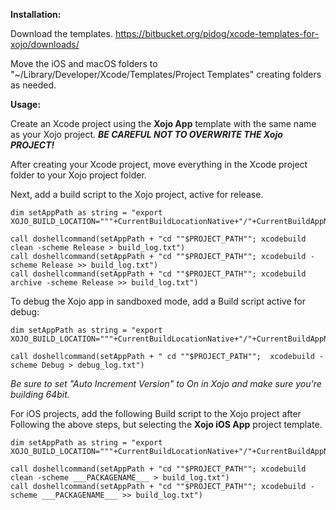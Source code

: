 **Installation:**

Download the templates. 
<https://bitbucket.org/pidog/xcode-templates-for-xojo/downloads/>

Move the iOS and macOS folders to "~/Library/Developer/Xcode/Templates/Project Templates" creating folders as needed.

**Usage:**

Create an Xcode project using the **Xojo App** template with the same name as your Xojo project. 
***BE CAREFUL NOT TO OVERWRITE THE Xojo PROJECT!***

After creating your Xcode project, move everything in the Xcode project folder to your Xojo project folder.


Next, add a build script to the Xojo project, active for release.

```
dim setAppPath as string = "export XOJO_BUILD_LOCATION="""+CurrentBuildLocationNative+"/"+CurrentBuildAppName+".app"";"

call doshellcommand(setAppPath + "cd ""$PROJECT_PATH""; xcodebuild clean -scheme Release > build_log.txt")
call doshellcommand(setAppPath + "cd ""$PROJECT_PATH""; xcodebuild -scheme Release >> build_log.txt")
call doshellcommand(setAppPath + "cd ""$PROJECT_PATH""; xcodebuild archive -scheme Release >> build_log.txt")
```



To debug the Xojo app in sandboxed mode, add a Build script active for debug:

```
dim setAppPath as string = "export XOJO_BUILD_LOCATION="""+CurrentBuildLocationNative+"/"+CurrentBuildAppName+".app"";"

call doshellcommand(setAppPath + " cd ""$PROJECT_PATH"";  xcodebuild -scheme Debug > debug_log.txt")
```


*Be sure to set "Auto Increment Version" to On in Xojo and make sure you're building 64bit.*


For iOS projects, add the following Build script to the Xojo project after Following the above steps, but selecting the **Xojo iOS App** project template.

```
dim setAppPath as string = "export XOJO_BUILD_LOCATION="""+CurrentBuildLocationNative+"/"+CurrentBuildAppName+".app"";"

call doshellcommand(setAppPath + "cd ""$PROJECT_PATH""; xcodebuild clean -scheme ___PACKAGENAME___ > build_log.txt")
call doshellcommand(setAppPath + "cd ""$PROJECT_PATH""; xcodebuild -scheme ___PACKAGENAME___ >> build_log.txt")
```


